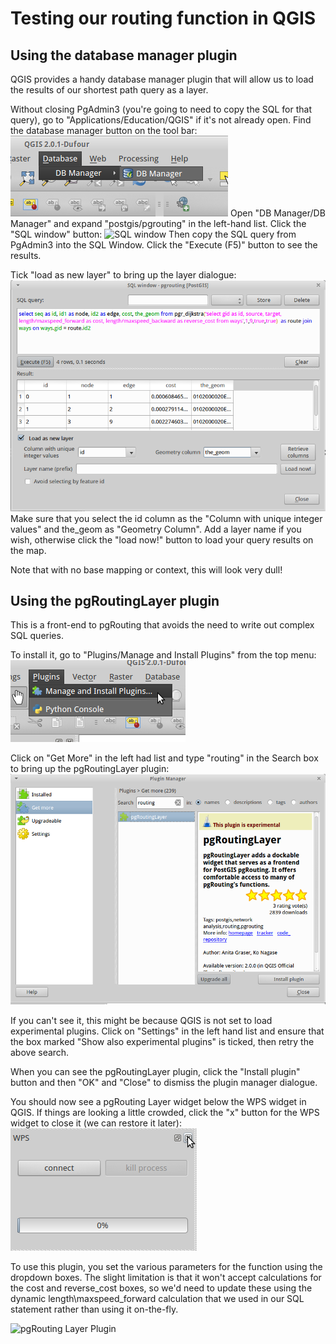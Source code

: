 # Testing our routing function in QGIS

## Using the database manager plugin

QGIS provides a handy database manager plugin that will allow us to load the results of our shortest path query as a layer.

Without closing PgAdmin3 (you're going to need to copy the SQL for that query), go to "Applications/Education/QGIS" if it's not already open. Find the database manager button on the tool bar:
![Database Manager](images/database_manager.png)
Open "DB Manager/DB Manager" and expand "postgis/pgrouting" in the left-hand list. Click the "SQL window" button:
![SQL window](images/sql-window.png)
Then copy the SQL query from PgAdmin3 into the SQL Window. Click the "Execute (F5)" button to see the results.

Tick "load as new layer" to bring up the layer dialogue:
![Load Layer](images/load_layer.png)
Make sure that you select the id column as the "Column with unique integer values" and the_geom as "Geometry Column". Add a layer name if you wish, otherwise click the "load now!" button to load your query results on the map.

Note that with no base mapping or context, this will look very dull!

## Using the pgRoutingLayer plugin

This is a front-end to pgRouting that avoids the need to write out complex SQL queries.

To install it, go to "Plugins/Manage and Install Plugins" from the top menu:
![Plugins Manager](/images/load_plugins.png)

Click on "Get More" in the left had list and type "routing" in the Search box to bring up the pgRoutingLayer plugin:
![pgRoutingLayer plugin](/images/pgroutinglayer_plugin.png)

If you can't see it, this might be because QGIS is not set to load experimental plugins. Click on "Settings" in the left hand list and ensure that the box marked "Show also experimental plugins" is ticked, then retry the above search.

When you can see the pgRoutingLayer plugin, click the "Install plugin" button and then "OK" and "Close" to dismiss the plugin manager dialogue.

You should now see a pgRouting Layer widget below the WPS widget in QGIS. If things are looking a little crowded, click the "x" button for the WPS widget to close it (we can restore it later):
![Closing WPS widget](/images/wps_widget.png)

To use this plugin, you set the various parameters for the function using the dropdown boxes. The slight limitation is that it won't accept calculations for the cost and reverse_cost boxes, so we'd need to update these using the dynamic length\maxspeed_forward calculation that we used in our SQL statement rather than using it on-the-fly.

![pgRouting Layer Plugin](/images/pgroutinglater_widget.png)

